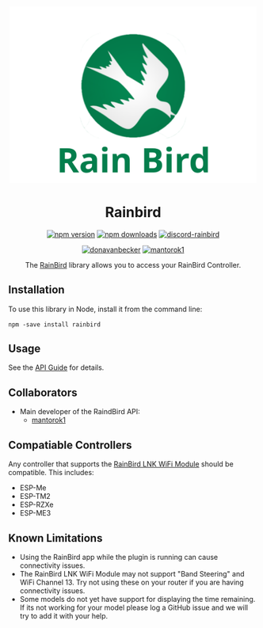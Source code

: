 <span align="center">

<a href="https://github.com/donavanbecker/rainbird"><img alt="rainbird" src="https://raw.githubusercontent.com/donavanbecker/rainbird/latest/branding/Rainbird.svg?sanitize=true" width="500px"></a>

# Rainbird

<a href="https://www.npmjs.com/package/rainbird"><img title="npm version" src="https://badgen.net/npm/v/rainbird?icon=npm&label" ></a>
<a href="https://www.npmjs.com/package/rainbird"><img title="npm downloads" src="https://badgen.net/npm/dt/rainbird?label=downloads" ></a>
<a href="https://discord.gg/8fpZA4S"><img title="discord-rainbird" src="https://badgen.net/discord/online-members/8fpZA4S?icon=discord&label=discord" ></a>

<a href="https://paypal.me/donavanbecker"><img title="donavanbecker" src="https://badgen.net/badge/donavanbecker/paypal/yellow" ></a>
<a href="https://paypal.me/Mantorok1"><img title="mantorok1" src="https://badgen.net/badge/mantorok1/paypal/yellow" ></a>

<p>The <a href="https://rainbird.com">RainBird</a> 
library allows you to access your RainBird Controller</a>. 
</p>

</span>

## Installation

To use this library in Node, install it from the command line:
```
npm -save install rainbird
```

## Usage

See the [API Guide](./docs/api_guide.md) for details.

## Collaborators

 - Main developer of the RaindBird API:
      - [mantorok1](https://github.com/mantorok1)

## Compatiable Controllers

Any controller that supports the [RainBird LNK WiFi Module](https://www.rainbird.com/products/lnk-wifi-module) should be compatible. This includes:
- ESP-Me
- ESP-TM2
- ESP-RZXe
- ESP-ME3

## Known Limitations
- Using the RainBird app while the plugin is running can cause connectivity issues.
- The RainBird LNK WiFi Module may not support "Band Steering" and WiFi Channel 13. Try not using these on your router if you are having connectivity issues.
- Some models do not yet have support for displaying the time remaining. If its not working for your model please log a GitHub issue and we will try to add it with your help.
